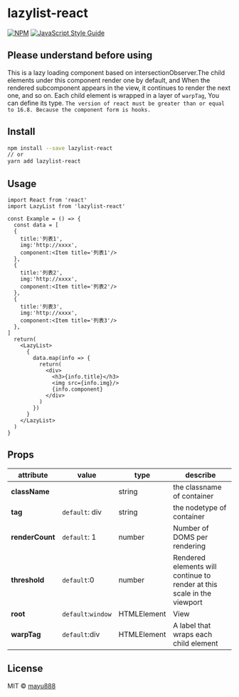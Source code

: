 # lazylist-react

[![NPM](https://img.shields.io/npm/v/lazylist-react.svg)](https://www.npmjs.com/package/lazylist-react) [![JavaScript Style Guide](https://img.shields.io/badge/code_style-standard-brightgreen.svg)](https://standardjs.com)

## Please understand before using
This is a lazy loading component based on intersectionObserver.The child elements under this component render one by default, and When the rendered subcomponent appears in the view, it continues to render the next one, and so on. Each child element is wrapped in a layer of `warpTag`, You can define its type.
`The version of react must be greater than or equal to 16.8. Because the component form is hooks.`

## Install

```bash
npm install --save lazylist-react
// or
yarn add lazylist-react
```

## Usage

```tsx
import React from 'react'
import LazyList from 'lazylist-react'

const Example = () => {
  const data = [
  {
    title:'列表1',
    img:'http://xxxx',
    component:<Item title='列表1'/>
  },
  {
    title:'列表2',
    img:'http://xxxx',
    component:<Item title='列表2'/>
  },
  {
    title:'列表3',
    img:'http://xxxx',
    component:<Item title='列表3'/>
  },
]
  return(
    <LazyList>
      {
        data.map(info => {
          return(
            <div>
              <h3>{info.title}</h3>
              <img src={info.img}/>
              {info.component}
            </div>
          )
        })
      }
    </LazyList>
  )
}

```

## Props
|  attribute   |  value  |   type   |   describe   |
|--------------|---------|----------|--------------|
| **className**|         |  string  | the classname of container|
|  **tag**     | `default`: div| string | the nodetype of  container|
|**renderCount**|`default`: 1 | number | Number of DOMS per rendering |
|**threshold** | `default`:0  | number | Rendered elements will continue to render at this scale in the viewport |
| **root**   | `default`:`window`|HTMLElement| View |
| **warpTag**   | `default`:div|HTMLElement| A label that wraps each child element |


## License

MIT © [mayu888](https://github.com/mayu888)
